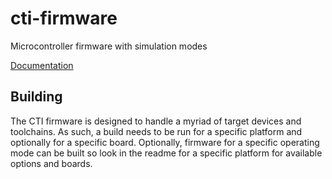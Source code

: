# cti-firmware
Microcontroller firmware with simulation modes

[Documentation](./docs/readme.md)

## Building

The CTI firmware is designed to handle a myriad of target devices and toolchains. As such, a build needs to be run for a specific platform and optionally for a specific board. Optionally, firmware for a specific operating mode can be built so look in the readme for a specific platform for available options and boards.